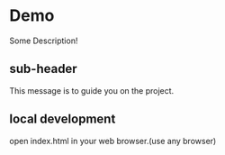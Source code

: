 # Demo

Some Description!

## sub-header
This message is to guide you on the project.

## local development
open index.html in your web browser.(use any browser)